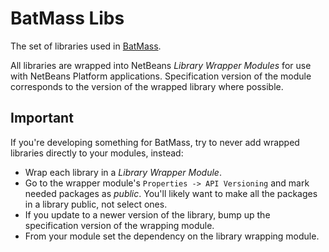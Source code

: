 # BatMass Libs
The set of libraries used in [BatMass](https://github.com/chhh/batmass).  

All libraries are wrapped into NetBeans _Library Wrapper Modules_ for use with NetBeans Platform applications. Specification version of the module corresponds to the version of the wrapped library where possible.  

## Important
If you're developing something for BatMass, try to never add wrapped libraries directly to your modules, instead:

- Wrap each library in a _Library Wrapper Module_.
- Go to the wrapper module's `Properties -> API Versioning` and mark needed packages as _public_. You'll likely want to make all the packages in a library public, not select ones.
- If you update to a newer version of the library, bump up the specification version of the wrapping module.
- From your module set the dependency on the library wrapping module.
